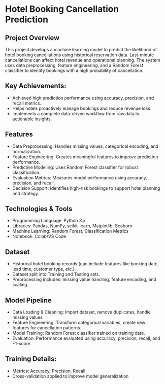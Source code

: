 # Hotel Booking Cancellation Prediction
## Project Overview

This project develops a machine learning model to predict the likelihood of hotel booking cancellations using historical reservation data. Last-minute cancellations can affect hotel revenue and operational planning. The system uses data preprocessing, feature engineering, and a Random Forest classifier to identify bookings with a high probability of cancellation.

## Key Achievements:

- Achieved high prediction performance using accuracy, precision, and recall metrics.
- Helps hotels proactively manage bookings and reduce revenue loss.
- Implements a complete data-driven workflow from raw data to actionable insights.

## Features

- Data Preprocessing: Handles missing values, categorical encoding, and normalization.
- Feature Engineering: Creates meaningful features to improve prediction performance.
- Predictive Modeling: Uses Random Forest classifier for robust classification.
- Evaluation Metrics: Measures model performance using accuracy, precision, and recall.
- Decision Support: Identifies high-risk bookings to support hotel planning and strategy.

## Technologies & Tools

- Programming Language: Python 3.x
- Libraries: Pandas, NumPy, scikit-learn, Matplotlib, Seaborn
- Machine Learning: Random Forest, Classification Metrics
- Notebook: Colab/VS Code

## Dataset

- Historical hotel booking records (can include features like booking date, lead time, customer type, etc.).
- Dataset split into Training and Testing sets.
- Preprocessing includes: missing value handling, feature encoding, and scaling.

## Model Pipeline

- Data Loading & Cleaning: Import dataset, remove duplicates, handle missing values.
- Feature Engineering: Transform categorical variables, create new features for cancellation patterns.
- Model Training: Random Forest classifier trained on training data.
- Evaluation: Performance evaluated using accuracy, precision, recall, and F1-score.

## Training Details:

- Metrics: Accuracy, Precision, Recall
- Cross-validation applied to improve model generalization
